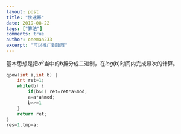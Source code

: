 ```yaml
---
layout: post
title: "快速幂"
date: 2019-08-22
tags: ["算法"]
comments: true
author: oneman233
excerpt: "可以推广到矩阵"
---
```


基本思想是把$a^b$当中的$b$拆分成二进制，在$log(b)$时间内完成幂次的计算。

```c++
qpow(int a,int b) {
    int ret=1;
    while(b) {
        if(b&1) ret=ret*a%mod;
        a=a*a%mod;
        b>>=1
    }
    return ret;
}
res=1,tmp=a;
```